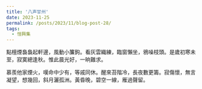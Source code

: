 ```yaml
---
title: '八声甘州'
date: 2023-11-25
permalink: /posts/2023/11/blog-post-28/
tags:
  - 愷興集
---
```


點檀煙裊裊起軒邊，風動小簾鉤。看灰雲織練，臨窗懶坐，鴉噪枝頭。是歲初寒未至，寂寞總逢秋。惟此晨光好，一晌難求。

慕羨他家煙火，嘆命中少有，等戚同休。醒來苔階冷，長夜數更籌。寂傷懷，無言凝望，想幾回，斜月灑孤洲。黃昏晚，碧空一線，雁過聲留。